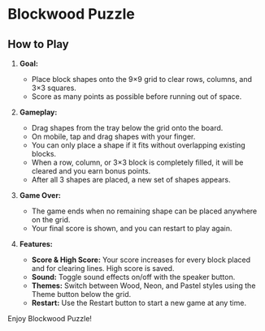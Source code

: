 # Blockwood Puzzle

## How to Play

1. **Goal:**
   - Place block shapes onto the 9×9 grid to clear rows, columns, and 3×3 squares.
   - Score as many points as possible before running out of space.

2. **Gameplay:**
   - Drag shapes from the tray below the grid onto the board.
   - On mobile, tap and drag shapes with your finger.
   - You can only place a shape if it fits without overlapping existing blocks.
   - When a row, column, or 3×3 block is completely filled, it will be cleared and you earn bonus points.
   - After all 3 shapes are placed, a new set of shapes appears.

3. **Game Over:**
   - The game ends when no remaining shape can be placed anywhere on the grid.
   - Your final score is shown, and you can restart to play again.

4. **Features:**
   - **Score & High Score:** Your score increases for every block placed and for clearing lines. High score is saved.
   - **Sound:** Toggle sound effects on/off with the speaker button.
   - **Themes:** Switch between Wood, Neon, and Pastel styles using the Theme button below the grid.
   - **Restart:** Use the Restart button to start a new game at any time.

Enjoy Blockwood Puzzle!
